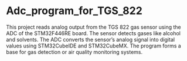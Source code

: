 # Adc_program_for_TGS_822
This project reads analog output from the TGS 822 gas sensor using the ADC of the STM32F446RE board. The sensor detects gases like alcohol and solvents. The ADC converts the sensor’s analog signal into digital values using STM32CubeIDE and STM32CubeMX. The program forms a base for gas detection or air quality monitoring systems.
